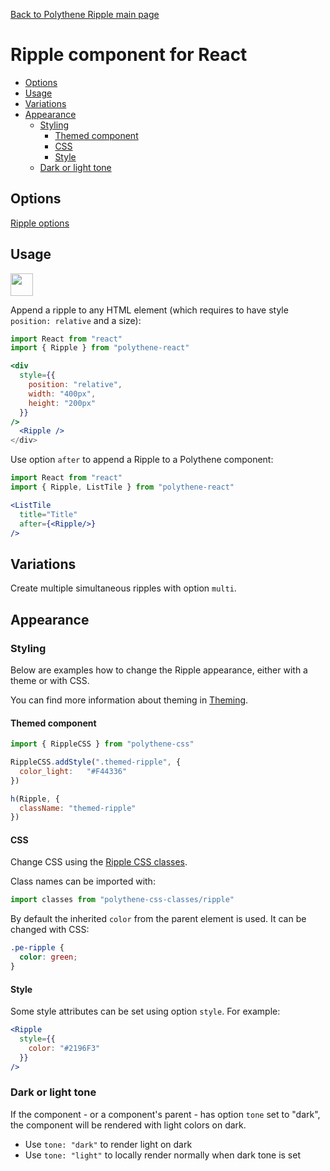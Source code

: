 [Back to Polythene Ripple main page](../ripple.md)

# Ripple component for React

<!-- MarkdownTOC autolink="true" autoanchor="true" bracket="round" levels="1,2,3" -->

- [Options](#options)
- [Usage](#usage)
- [Variations](#variations)
- [Appearance](#appearance)
  - [Styling](#styling)
    - [Themed component](#themed-component)
    - [CSS](#css)
    - [Style](#style)
  - [Dark or light tone](#dark-or-light-tone)

<!-- /MarkdownTOC -->


<a id="options"></a>
## Options

[Ripple options](../ripple.md)



<a id="usage"></a>
## Usage


<a href="https://jsfiddle.net/ArthurClemens/brx9wdhv/" target="_blank"><img src="https://arthurclemens.github.io/assets/polythene/docs/try-out-green.gif" height="36" /></a>

Append a ripple to any HTML element (which requires to have style `position: relative` and a size):

~~~jsx
import React from "react"
import { Ripple } from "polythene-react"

<div
  style={{
    position: "relative",
    width: "400px",
    height: "200px"
  }}
/>
  <Ripple />  
</div>
~~~

Use option `after` to append a Ripple to a Polythene component:

~~~jsx
import React from "react"
import { Ripple, ListTile } from "polythene-react"

<ListTile
  title="Title"
  after={<Ripple/>}
/>
~~~


<a id="variations"></a>
## Variations

Create multiple simultaneous ripples with option `multi`.



<a id="appearance"></a>
## Appearance


<a id="styling"></a>
### Styling

Below are examples how to change the Ripple appearance, either with a theme or with CSS.

You can find more information about theming in  [Theming](../../theming.md).

<a id="themed-component"></a>
#### Themed component

~~~javascript
import { RippleCSS } from "polythene-css"

RippleCSS.addStyle(".themed-ripple", {
  color_light:   "#F44336"
})

h(Ripple, {
  className: "themed-ripple"
})
~~~

<a id="css"></a>
#### CSS

Change CSS using the [Ripple CSS classes](../../../packages/polythene-css-classes/ripple.js).

Class names can be imported with:

~~~javascript
import classes from "polythene-css-classes/ripple"
~~~
By default the inherited `color` from the parent element is used. It can be changed with CSS:

~~~css
.pe-ripple {
  color: green;
}
~~~

<a id="style"></a>
#### Style

Some style attributes can be set using option `style`. For example:

~~~jsx
<Ripple
  style={{
    color: "#2196F3"
  }}
/>
~~~


<a id="dark-or-light-tone"></a>
### Dark or light tone

If the component - or a component's parent - has option `tone` set to "dark", the component will be rendered with light colors on dark. 

* Use `tone: "dark"` to render light on dark
* Use `tone: "light"` to locally render normally when dark tone is set


